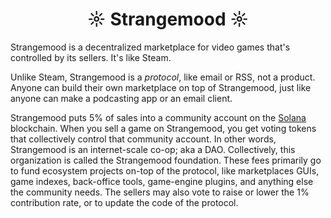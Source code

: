 <p align="center">
<h1 align="center">☼ Strangemood ☼</h1>
</p>

Strangemood is a decentralized marketplace for video games that's controlled by its sellers. It's like Steam.

Unlike Steam, Strangemood is a _protocol_, like email or RSS, not a product. Anyone can build their own marketplace on top of Strangemood, just like anyone can make a podcasting app or an email client.

Strangemood puts 5% of sales into a community account on the [Solana](https://solana.com/) blockchain. When you sell a game on Strangemood, you get voting tokens that collectively control that community account. In other words, Strangemood is an internet-scale co-op; aka a DAO. Collectively, this organization is called the Strangemood foundation. These fees primarily go to fund ecosystem projects on-top of the protocol, like marketplaces GUIs, game indexes, back-office tools, game-engine plugins, and anything else the community needs. The sellers may also vote to raise or lower the 1% contribution rate, or to update the code of the protocol.

